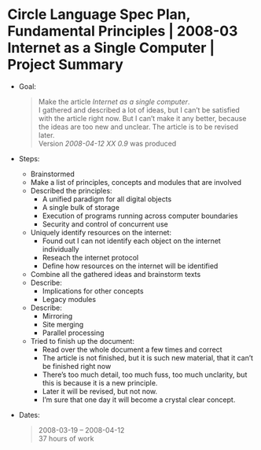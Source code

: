 ﻿Circle Language Spec Plan, Fundamental Principles | 2008-03 Internet as a Single Computer | Project Summary
===========================================================================================================


- Goal:

    > Make the article *Internet as a single computer*.  
    > I gathered and described a lot of ideas, but I can’t be satisfied with the article right now. But I can’t make it any better, because the ideas are too new and unclear. The article is to be revised later.  
    > Version *2008-04-12 XX  0.9*  was produced

- Steps:

    - Brainstormed
    - Make a list of principles, concepts and modules that are involved
    - Described the principles:
        - A unified paradigm for all digital objects
        - A single bulk of storage
        - Execution of programs running across computer boundaries
        - Security and control of concurrent use
    - Uniquely identify resources on the internet:
        - Found out I can not identify each object on the internet individually
        - Reseach the internet protocol
        - Define how resources on the internet will be identified
    - Combine all the gathered ideas and brainstorm texts
    - Describe:
        - Implications for other concepts
        - Legacy modules
    - Describe:
        - Mirroring
        - Site merging
        - Parallel processing
    - Tried to finish up the document:
        - Read over the whole document a few times and correct
        - The article is not finished, but it is such new material, that it can’t be finished right now
        - There’s too much detail, too much fuss, too much unclarity, but this is because it is a new principle.
        - Later it will be revised, but not now.
        - I’m sure that one day it will become a crystal clear concept.

- Dates:

    > 2008-03-19 – 2008-04-12  
    > 37 hours of work

